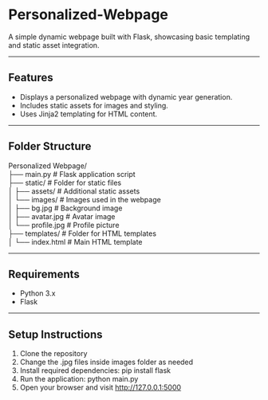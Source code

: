 # Personalized-Webpage

A simple dynamic webpage built with Flask, showcasing basic templating and static asset integration.

---

## Features

- Displays a personalized webpage with dynamic year generation.
- Includes static assets for images and styling.
- Uses Jinja2 templating for HTML content.

---

## Folder Structure

Personalized Webpage/                                                                                                    
├── main.py          # Flask application script                                                                                                                                  
├── static/          # Folder for static files                                                                                                                                              
│   ├── assets/      # Additional static assets                                                                                                                                       
│   └── images/      # Images used in the webpage                                                                                                                                                                    
│       ├── bg.jpg   # Background image                                                                                                                                                                                
│       ├── avatar.jpg   # Avatar image                                                                                                          
│       └── profile.jpg  # Profile picture                                                                                                                                                
├── templates/       # Folder for HTML templates                                                                                                                                                                                     
│   └── index.html   # Main HTML template                                                                                                                                                                      

---

## Requirements

- Python 3.x
- Flask

---

## Setup Instructions

1. Clone the repository
2. Change the .jpg files inside images folder as needed
3. Install required dependencies: pip install flask
4. Run the application: python main.py
5. Open your browser and visit http://127.0.0.1:5000
